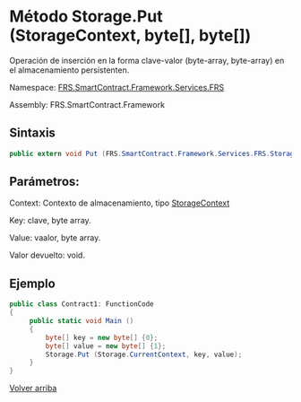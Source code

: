 # Método Storage.Put (StorageContext, byte[], byte[])

Operación de inserción en la forma clave-valor (byte-array, byte-array) en el almacenamiento persistenten.

Namespace: [FRS.SmartContract.Framework.Services.FRS](../../FRS.md)

Assembly: FRS.SmartContract.Framework

## Sintaxis

```c#
public extern void Put (FRS.SmartContract.Framework.Services.FRS.StorageContext context, byte[] key, byte[] value)
```

## Parámetros:

Context: Contexto de almacenamiento, tipo [StorageContext](../StorageContex.md)

Key: clave, byte array.

Value: vaalor, byte array.

Valor devuelto: void.

## Ejemplo

```c#
public class Contract1: FunctionCode
{
     public static void Main ()
     {
         byte[] key = new byte[] {0};
         byte[] value = new byte[] {1};
         Storage.Put (Storage.CurrentContext, key, value);
     }
}
```



[Volver arriba](../Storage.md)
